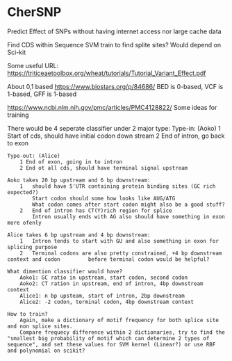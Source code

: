 # CherSNP
Predict Effect of SNPs without having internet access nor large cache data

Find CDS within Sequence
SVM train to find splite sites?
Would depend on Sci-kit


Some useful URL:
https://triticeaetoolbox.org/wheat/tutorials/Tutorial_Variant_Effect.pdf

About 0,1 based
https://www.biostars.org/p/84686/
BED is 0-based, VCF is 1-based, GFF is 1-based

https://www.ncbi.nlm.nih.gov/pmc/articles/PMC4128822/
Some ideas for training

There would be 4 seperate classifier under 2 major type:
	Type-in: (Aoko)
		1 Start of cds, should have initial codon down stream
		2 End of intron, go back to exon

	Type-out: (Alice)
		1 End of exon, going in to intron
		2 End ot all cds, should have terminal signal upstream

	Aoko takes 20 bp upstream and 6 bp downstream:
		1 	should have 5'UTR containing protein binding sites (GC rich expected?)
			Start codon should some how looks like AUG/ATG
			What codon comes after start codon might also be a good stuff?
		2	End of intron has CT(Y)rich region for splice
			Intron usually ends with AG also should have something in exon more ofenly

	Alice takes 6 bp upstream and 4 bp downstream:
		1	Intron tends to start with GU and also something in exon for splicing purpose
		2	Terminal codons are also pretty constrained, +4 bp downstream context and codon 		before terminal codon would be helpful?

	What dimention classifier would have?
		Aoko1: GC ratio in upstream, start codon, second codon
		Aoko2: CT ration in upstream, end of intron, 4bp downstream context
		Alice1: n bp upsteam, start of intron, 2bp downstream
		Alice2: -2 codon, terminal codon, 4bp downstream context

	How to train?
		Again, make a dictionary of motif frequency for both splice site and non splice sites.
		Compare frequecy difference within 2 dictionaries, try to find the "smallest big probability of motif which can determine 2 types of sequence", and set these values for SVM kernel (Linear?) or use RBF and polynomial on scikit?